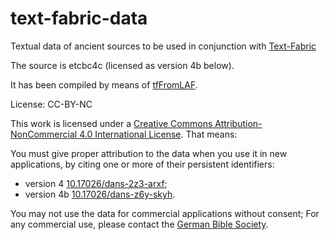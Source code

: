 # text-fabric-data
Textual data of ancient sources to be used in conjunction with
[Text-Fabric](https://github.com/dirkroorda/text-fabric)

The source is etcbc4c (licensed as version 4b below).

It has been compiled by means of
[tfFromLAF](https://github.com/dirkroorda/text-fabric/blob/master/notebooks/tfFromLAF.ipynb).

License: CC-BY-NC

This work is licensed under a
[Creative Commons Attribution-NonCommercial 4.0 International License](http://creativecommons.org/licenses/by-nc/4.0/).
That means:

You must give proper attribution to the data when you use it in new applications, by citing one or more of their persistent identifiers:

* version 4
  [10.17026/dans-2z3-arxf](http://dx.doi.org/10.17026%2Fdans-2z3-arxf);
* version 4b
  [10.17026/dans-z6y-skyh](http://dx.doi.org/10.17026%2Fdans-z6y-skyh).

You may not use the data for commercial applications without consent;
For any commercial use, please contact the
[German Bible Society](mailto:zentrale@dbg.de).
